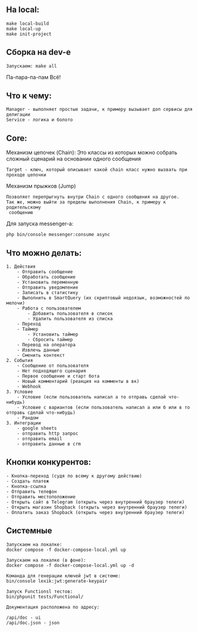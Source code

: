 На local: 
----

~~~
make local-build
make local-up
make init-project
~~~

Сборка на dev-e
---

~~~
Запускаем: make all
~~~

Па-пара-па-пам Всё!

Что к чему:
---

~~~
Manager - выполняет простые задачи, к примеру вызывает доп сервисы для делигации
Service - логика и болото
~~~

Core:
---

Механизм цепочек (Chain):
Это классы из которых можно собрать сложный сценарий на основании одного сообщения
~~~
Target - ключ, который описывает какой chain класс нужно вызвать при 
проходе цепочки  
~~~

Механизм прыжков (Jump)
~~~
Позволяет перепрыгнуть внутри Chain с одного сообщения на другое. 
Так же, можно выйти за пределы выполнения Chain, к примеру к родительскому
 сообщению
~~~

Для запуска messenger-а:
~~~
php bin/console messenger:consume async
~~~

Что можно делать:
---

~~~
1. Действия 
    - Отправить сообщение
    - Обработать сообщение
    - Установить переменную
    - Отправить уведомление
    - Записать в статистику
    - Выполнить в SmartQuery (их скриптовый недоязык, возможностей по мелочи)
    - Работа с пользователем
        - Добавить пользователя в список
        - Удалить пользователя из списка
    - Переход
    - Таймер
        - Установить таймер
        - Сбросить таймер
    - Перевод на оператора
    - Извлечь данные
    - Сменить контекст
2. События
    - Сообщение от пользователя
    - Нет подходящего сценария
    - Первое сообщение и старт бота
    - Новый комментарий (реакция на комменты в вк)
    - Webhook
3. Условие
    - Условие (если пользователь написал a то отправь сделай что-нибудь) 
    - Условие с вариантов (если пользователь написал a или б или в то отправь сделай что-нибудь)
    - Рандом
3. Интеграции
    - google sheets
    - отправить http запрос
    - отправить email
    - отправить данные в crm
~~~

Кнопки конкурентов:
---

~~~
- Кнопка-переход (судя по всему к другому действию)
- Создать платеж
- Кнопка-ссылка
- Отправить телефон
- Отправить местоположение
- Открыть сайт в Telegram (открыть через внутренний браузер телеги)
- Открыть магазин Shopback (открыть через внутренний браузер телеги)
- Оплатить заказ Shopback (открыть через внутренний браузер телеги)
~~~

Системные 
---

~~~
Запускаем на локалке:
docker compose -f docker-compose-local.yml up

Запускаем на локалке (в фоне):
docker compose -f docker-compose-local.yml up -d
~~~

~~~
Команда для генерации ключей jwt в системе:
bin/console lexik:jwt:generate-keypair
~~~

~~~
Запуск Functionsl тестов:
bin/phpunit tests/Functional/
~~~

~~~
Документация расположена по адресу:

/api/doc - ui
/api/doc.json - json
~~~
